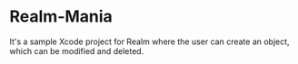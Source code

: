 # Realm-Mania
It's a sample Xcode project for Realm where the user can create an object, which can be modified and deleted.
